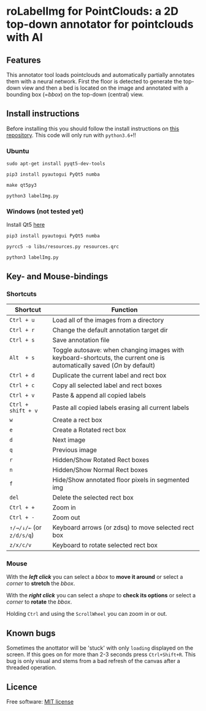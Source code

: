 # roLabelImg for PointClouds: a 2D top-down annotator for pointclouds with AI

## Features
This annotator tool loads pointclouds and automatically partially annotates them with a neural network. First the floor is detected to generate the top-down view and then a bed is located on the image and annotated with a bounding box (=*bbox*) on the top-down (central) view.

## Install instructions
Before installing this you should follow the install instructions on [this repository](https://github.com/vanderschuea/KapNet). This code will only run with `python3.6+`!!

### Ubuntu
`sudo apt-get install pyqt5-dev-tools`

`pip3 install pyautogui PyQt5 numba`

`make qt5py3`

`python3 labelImg.py`

### Windows (not tested yet)
Install Qt5 [here](https://www.riverbankcomputing.com/software/pyqt/download5)

`pip3 install pyautogui PyQt5 numba`

`pyrcc5 -o libs/resources.py resources.qrc`

`python3 labelImg.py`

## Key- and Mouse-bindings
### Shortcuts
| Shortcut | Function |
|---|---|
|`Ctrl + u`   | Load all of the images from a directory    |
|`Ctrl + r`   | Change the default annotation target dir   |
|`Ctrl + s`   | Save annotation file  |
|`Alt  + s`   | Toggle autosave: when changing images with keyboard-shortcuts, the current one is automatically saved (*On* by default) |
|`Ctrl + d`   | Duplicate the current label and rect box   |
|`Ctrl + c`   | Copy all selected label and rect boxes     |
|`Ctrl + v`   | Paste & append all copied labels           |
|`Ctrl + shift + v`   | Paste all copied labels erasing all current labels |
|`w`          | Create a rect box                          |
|`e`          | Create a Rotated rect box                  |
|`d`          | Next image                                 |
|`q`          | Previous image                             |
|`r`          | Hidden/Show Rotated Rect boxes             |
|`n`          | Hidden/Show Normal Rect boxes              |
|`f`          | Hide/Show annotated floor pixels in segmented img |
|`del`        | Delete the selected rect box               |
|`Ctrl + +`    | Zoom in                                    |
|`Ctrl + -`    | Zoom out                                   |
|`↑/→/↓/←` (or `z/d/s/q`)| Keyboard arrows (or zdsq) to move selected rect box  |
|`z/x/c/v`     | Keyboard to rotate selected rect box       |

### Mouse
With the ***left click*** you can select a *bbox* to **move it around** or select a *corner* to **stretch** the *bbox*.

With the ***right click*** you can select a *shape* to **check its options** or select a *corner* to **rotate** the *bbox*.

Holding `Ctrl` and using the `ScrollWheel` you can zoom in or out.

## Known bugs
Sometimes the anottator will be 'stuck' with only `loading` displayed on the screen. If this goes on for more than 2-3 seconds press `Ctrl+Shift+R`. This bug is only visual and stems from a bad refresh of the canvas after a threaded operation.

## Licence
Free software: [MIT license](https://github.com/vanderschuea/roLabelImg/blob/master/LICENSE)
